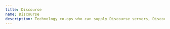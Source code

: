 ```yaml
---
title: Discourse
name: Discourse
description: Technology co-ops who can supply Discourse servers, Discourse is the leading open source, elegant and modern, web based, discussion forum software. 
---
```

